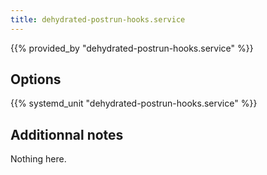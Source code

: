```yaml
---
title: dehydrated-postrun-hooks.service
---
```


{{% provided_by "dehydrated-postrun-hooks.service" %}}

## Options

{{% systemd_unit "dehydrated-postrun-hooks.service" %}}

## Additionnal notes

Nothing here.
